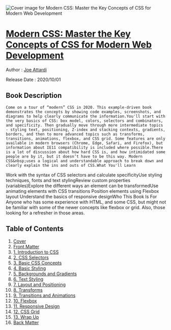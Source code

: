 ![Cover image for Modern CSS: Master the Key Concepts of CSS for Modern Web Development](https://imgdetail.ebookreading.net/cover/cover/20201212/EB9781484262948.jpg)

[Modern CSS: Master the Key Concepts of CSS for Modern Web Development](https://ebookreading.net/view/book/Modern+CSS%3A+Master+the+Key+Concepts+of+CSS+for+Modern+Web+Development-EB9781484262948_1.html "Modern CSS: Master the Key Concepts of CSS for Modern Web Development")
====================================================================================================================

Author : [Joe Attardi](https://ebookreading.net/search/author/Joe+Attardi)

Release Date : 2020/10/01

Book Description
-----------------


    
    
    Come on a tour of “modern” CSS in 2020. This example-driven book demonstrates the concepts by showing code examples, screenshots, and diagrams to help clearly communicate the information.You'll start with the very basics of CSS: box model, colors, selectors and combinators, and specificity. Then gradually move through more intermediate topics - styling text, positioning, Z-index and stacking contexts, gradients, borders, and then to more advanced topics such as transforms, transitions, animations, flexbox, and CSS grid. Some features are only available in modern browsers (Chrome, Edge, Safari, and Firefox), but information about IE11 compatibility is included where possible.There is a lot of discussion about how hard CSS is, and how intimidated some people are by it, but it doesn’t have to be this way. Modern CSS&nbsp;uses a logical and understandable approach to break down and clearly explain the ins and outs of CSS.What You'll Learn
Work with the syntax of CSS selectors and calculate specificityUse styling techniques, fonts and text stylingReview custom properties (variables)Explore the different ways an element can be transformedUse animating elements with CSS transitions&nbsp;Position elements using Flexbox layout Understand the basics of responsive designWho This Book Is For
Anyone who has some experience with HTML, and some CSS, but might not be familiar with some of the newer concepts like flexbox or grid. Also, those looking for a refresher in those areas.
  
  

Table of Contents
-----------------

1. [Cover](https://ebookreading.net/view/book/Modern+CSS%3A+Master+the+Key+Concepts+of+CSS+for+Modern+Web+Development-EB9781484262948_1.html)
1. [Front Matter](https://ebookreading.net/view/book/Modern+CSS%3A+Master+the+Key+Concepts+of+CSS+for+Modern+Web+Development-EB9781484262948_2.html)
1. [1.&nbsp;Introduction to CSS](https://ebookreading.net/view/book/Modern+CSS%3A+Master+the+Key+Concepts+of+CSS+for+Modern+Web+Development-EB9781484262948_3.html)
1. [2.&nbsp;CSS Selectors](https://ebookreading.net/view/book/Modern+CSS%3A+Master+the+Key+Concepts+of+CSS+for+Modern+Web+Development-EB9781484262948_4.html)
1. [3.&nbsp;Basic CSS Concepts](https://ebookreading.net/view/book/Modern+CSS%3A+Master+the+Key+Concepts+of+CSS+for+Modern+Web+Development-EB9781484262948_5.html)
1. [4.&nbsp;Basic Styling](https://ebookreading.net/view/book/Modern+CSS%3A+Master+the+Key+Concepts+of+CSS+for+Modern+Web+Development-EB9781484262948_6.html)
1. [5.&nbsp;Backgrounds and Gradients](https://ebookreading.net/view/book/Modern+CSS%3A+Master+the+Key+Concepts+of+CSS+for+Modern+Web+Development-EB9781484262948_7.html)
1. [6.&nbsp;Text Styling](https://ebookreading.net/view/book/Modern+CSS%3A+Master+the+Key+Concepts+of+CSS+for+Modern+Web+Development-EB9781484262948_8.html)
1. [7.&nbsp;Layout and Positioning](https://ebookreading.net/view/book/Modern+CSS%3A+Master+the+Key+Concepts+of+CSS+for+Modern+Web+Development-EB9781484262948_9.html)
1. [8.&nbsp;Transforms](https://ebookreading.net/view/book/Modern+CSS%3A+Master+the+Key+Concepts+of+CSS+for+Modern+Web+Development-EB9781484262948_10.html)
1. [9.&nbsp;Transitions and Animations](https://ebookreading.net/view/book/Modern+CSS%3A+Master+the+Key+Concepts+of+CSS+for+Modern+Web+Development-EB9781484262948_11.html)
1. [10.&nbsp;Flexbox](https://ebookreading.net/view/book/Modern+CSS%3A+Master+the+Key+Concepts+of+CSS+for+Modern+Web+Development-EB9781484262948_12.html)
1. [11.&nbsp;Responsive Design](https://ebookreading.net/view/book/Modern+CSS%3A+Master+the+Key+Concepts+of+CSS+for+Modern+Web+Development-EB9781484262948_13.html)
1. [12.&nbsp;CSS Grid](https://ebookreading.net/view/book/Modern+CSS%3A+Master+the+Key+Concepts+of+CSS+for+Modern+Web+Development-EB9781484262948_14.html)
1. [13.&nbsp;Wrap Up](https://ebookreading.net/view/book/Modern+CSS%3A+Master+the+Key+Concepts+of+CSS+for+Modern+Web+Development-EB9781484262948_15.html)
1. [Back Matter](https://ebookreading.net/view/book/Modern+CSS%3A+Master+the+Key+Concepts+of+CSS+for+Modern+Web+Development-EB9781484262948_16.html)
